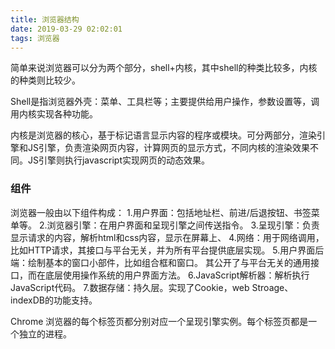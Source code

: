 ```yaml
---
title: 浏览器结构
date: 2019-03-29 02:02:01
tags: 浏览器
---
```


简单来说浏览器可以分为两个部分，shell+内核，其中shell的种类比较多，内核的种类则比较少。

Shell是指浏览器外壳：菜单、工具栏等；主要提供给用户操作，参数设置等，调用内核实现各种功能。

内核是浏览器的核心，基于标记语言显示内容的程序或模块。可分两部分，渲染引擎和JS引擎，负责渲染网页内容，计算网页的显示方式，不同内核的渲染效果不同。JS引擎则执行javascript实现网页的动态效果。

<!-- more -->

### 组件

浏览器一般由以下组件构成：
1.用户界面：包括地址栏、前进/后退按钮、书签菜单等。
2.浏览器引擎：在用户界面和呈现引擎之间传送指令。
3.呈现引擎：负责显示请求的内容，解析html和css内容，显示在屏幕上、
4.网络：用于网络调用，比如HTTP请求，其接口与平台无关，并为所有平台提供底层实现。
5.用户界面后端：绘制基本的窗口小部件，比如组合框和窗口。 其公开了与平台无关的通用接口，而在底层使用操作系统的用户界面方法。
6.JavaScript解析器：解析执行JavaScript代码。
7.数据存储：持久层。实现了Cookie，web Stroage、indexDB的功能支持。

Chrome 浏览器的每个标签页都分别对应一个呈现引擎实例。每个标签页都是一个独立的进程。